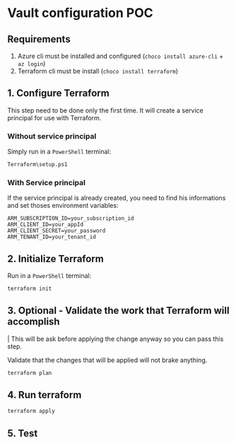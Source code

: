 # Vault configuration POC

## Requirements

1. Azure cli must be installed and configured (`choco install azure-cli` + `az login`)
2. Terraform cli must be install (`choco install terraform`)

## 1. Configure Terraform

This step need to be done only the first time. It will create a service principal for use with Terraform.

### Without service principal

Simply run in a `PowerShell` terminal:

```ps
Terraform\setup.ps1
```

### With Service principal

If the service principal is already created, you need to find his informations and set thoses environment variables:

```text
ARM_SUBSCRIPTION_ID=your_subscription_id
ARM_CLIENT_ID=your_appId
ARM_CLIENT_SECRET=your_password
ARM_TENANT_ID=your_tenant_id
```

## 2. Initialize Terraform

Run in a `PowerShell` terminal:

```ps
terraform init
```

## 3. Optional - Validate the work that Terraform will accomplish

| This will be ask before applying the change anyway so you can pass this step.

Validate that the changes that will be applied will not brake anything.

```ps
terraform plan
```

## 4. Run terraform

```ps
terraform apply
```

## 5. Test
